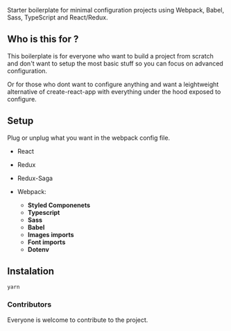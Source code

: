 Starter boilerplate for minimal configuration projects using Webpack, Babel, Sass, TypeScript and React/Redux.

## Who is this for ?
This boilerplate is for everyone who want to build a project from scratch and don't want to setup the most basic stuff so you can focus on advanced configuration.

Or for those who dont want to configure anything and want a leightweight alternative of create-react-app with everything under the hood exposed to configure.

## Setup

Plug or unplug what you want in the webpack config file.

- React
- Redux
- Redux-Saga

- Webpack:
  - **Styled Componenets**
  - **Typescript**
  - **Sass**
  - **Babel**
  - **Images imports**
  - **Font imports**
  - **Dotenv**

## Instalation

`yarn`

### Contributors

Everyone is welcome to contribute to the project.
